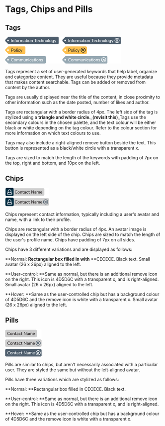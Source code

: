 # Tags, Chips and Pills

## Tags

![](.gitbook/assets/tags.png)

Tags represent a set of user-generated keywords that help label, organize and categorize content. They are useful because they provide metadata that makes content searchable. Tags can be added or removed from content by the author.

Tags are usually displayed near the title of the content, in close proximity to other information such as the date posted, number of likes and author.

Tags are rectangular with a border radius of 4px. The left side of the tag is stylized using a **triangle and white circle**.\_**\(revisit this\)**\_Tags use the secondary colours in the chosen palette, and the text colour will be either black or white depending on the tag colour. Refer to the colour section for more information on which text colours to use.

Tags may also include a right-aligned remove button beside the text. This button is represented as a black/white circle with a transparent x.

Tags are sized to match the length of the keywords with padding of 7px on the top, right and bottom, and 10px on the left.

## Chips

![](.gitbook/assets/chips.png)

Chips represent contact information, typically including a user's avatar and name, with a link to their profile.

Chips are rectangular with a border radius of 4px. An avatar image is displayed on the left side of the chip. Chips are sized to match the length of the user's profile name. Chips have padding of 7px on all sides.

Chips have 3 different variations and are displayed as follows:

**Normal: **Rectangular box filled in with** **CECECE. Black text. Small avatar \(26 x 26px\) aligned to the left.

**User-control: **Same as normal, but there is an additional remove icon on the right. This icon is 4D5D6C with a transparent x, and is right-aligned. Small avatar \(26 x 26px\) aligned to the left.

**Hover: **Same as the user-controlled chip but has a background colour of 4D5D6C and the remove icon is white with a transparent x. Small avatar \(26 x 26px\) aligned to the left.

## Pills

![](.gitbook/assets/pills.png)

Pills are similar to chips, but aren't necessarily associated with a particular user. They are styled the same but without the left-aligned avatar.

Pills have three variations which are stylized as follows:

**Normal: **Rectangular box filled in CECECE. Black text.

**User-control: **Same as normal, but there is an additional remove icon on the right. This icon is 4D5D6C with a transparent x, and is right-aligned.

**Hover: **Same as the user-controlled chip but has a background colour of 4D5D6C and the remove icon is white with a transparent x.

